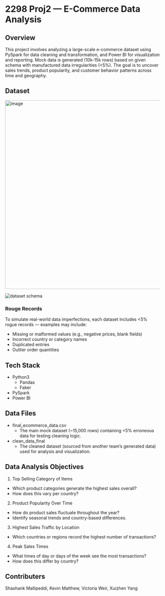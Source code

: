 # 2298 Proj2 — E-Commerce Data Analysis

## Overview

This project involves analyzing a large-scale e-commerce dataset using PySpark for data cleaning and transformation, and Power BI for visualization and reporting. Mock data is generated (10k-15k rows) based on given schema with manufactured data irregularities (<5%).
The goal is to uncover sales trends, product popularity, and customer behavior patterns across time and geography.

## Dataset

<img width="643" height="614" alt="image" src="https://github.com/user-attachments/assets/82a26280-4c29-4dd0-91fc-ca6deb748df2" />

![dataset schema](/table.png)

### Rouge Records
To simulate real-world data imperfections, each dataset includes <5% rogue records — examples may include:
- Missing or malformed values (e.g., negative prices, blank fields)
- Incorrect country or category names
- Duplicated entries
- Outlier order quantities

## Tech Stack

- Python3 
  - Pandas
  - Faker
- PySpark
- Power BI

## Data Files
- final_ecommerce_data.csv 
  - The main mock dataset (~15,000 rows) containing  <5% erroneous data for testing cleaning logic.
- clean_data_final
  - The cleaned dataset (sourced from another team’s generated data) used for analysis and visualization.

## Data Analysis Objectives

1. Top Selling Category of Items

- Which product categories generate the highest sales overall?
- How does this vary per country?

2. Product Popularity Over Time

- How do product sales fluctuate throughout the year?
- Identify seasonal trends and country-based differences.

3. Highest Sales Traffic by Location

- Which countries or regions record the highest number of transactions?

4. Peak Sales Times

- What times of day or days of the week see the most transactions?
- How does this differ by country?

## Contributers

Shashank Mallipeddi, Kevin Matthew, Victoria Weir, Xuizhen Yang
